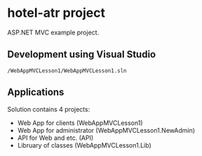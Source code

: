 # hotel-atr project
ASP.NET MVC example project.

## Development using Visual Studio
```
/WebAppMVCLesson1/WebAppMVCLesson1.sln
```
## Applications
Solution contains 4 projects:
- Web App for clients (WebAppMVCLesson1)
- Web App for administrator (WebAppMVCLesson1.NewAdmin)
- API for Web and etc. (API)
- Libruary of classes (WebAppMVCLesson1.Lib)
